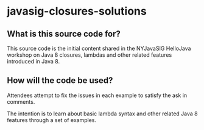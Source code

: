 # javasig-closures-solutions

## What is this source code for?
This source code is the initial content shared in the NYJavaSIG HelloJava workshop on Java 8 closures, lambdas and other related features introduced in Java 8.

## How will the code be used? 
Attendees attempt to fix the issues in each example to satisfy the ask in comments.

The intention is to learn about basic lambda syntax and other related Java 8 features through a set of examples.


